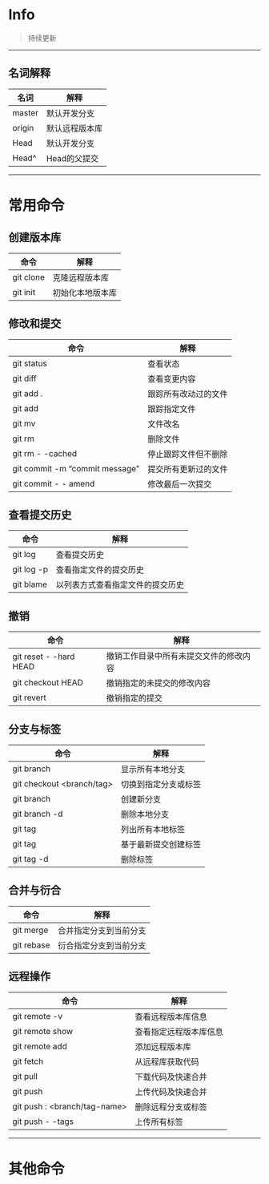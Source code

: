 # Info
> 持续更新
- - - - - 
## 名词解释
名词 | 解释 |
--------- | --------|
master   |   默认开发分支
origin   |   默认远程版本库 
Head   |   默认开发分支 
Head^   |   Head的父提交 
- - - - - 

# 常用命令
## 创建版本库
命令 | 解释 |
--------- | --------|
git clone <url>   |   克隆远程版本库
git init   |   初始化本地版本库
  
## 修改和提交
命令 | 解释 |
--------- | --------|
git status   |   查看状态
git diff   |   查看变更内容
git add .   |   跟踪所有改动过的文件
git add <file>   |   跟踪指定文件
git mv <old> <new>   |   文件改名
git rm <file>   |   删除文件
git rm - -cached <file>   |   停止跟踪文件但不删除
git commit -m “commit message"   |   提交所有更新过的文件
git commit - - amend   |   修改最后一次提交
  
## 查看提交历史
命令 | 解释 |
--------- | --------|
git log   |   查看提交历史
git log -p <file>   |   查看指定文件的提交历史
git blame <file>   |   以列表方式查看指定文件的提交历史

  
## 撤销
命令 | 解释 |
--------- | --------|
git reset - -hard HEAD   |   撤销工作目录中所有未提交文件的修改内容
git checkout HEAD <file>   |   撤销指定的未提交的修改内容
git revert <commit>   |   撤销指定的提交


## 分支与标签
命令 | 解释 |
--------- | --------|
git branch   |   显示所有本地分支
git checkout <branch/tag>   |   切换到指定分支或标签
git branch <new-branch>   |   创建新分支
git branch -d <branch>   |   删除本地分支
git tag   |   列出所有本地标签
git tag <tagname>   |   基于最新提交创建标签
git tag -d <tagname>   |   删除标签


## 合并与衍合
命令 | 解释 |
--------- | --------|
git merge <branch>   |   合并指定分支到当前分支
git rebase <branch>   |   衍合指定分支到当前分支

  
## 远程操作
命令 | 解释 |
--------- | --------|
git remote -v   |   查看远程版本库信息
git remote show <remote>   |   查看指定远程版本库信息
git remote add <remote> <url>   |   添加远程版本库
git fetch <remote>   |   从远程库获取代码
git pull <remote> <branch>   |   下载代码及快速合并
git push <remote> <branch>   |   上传代码及快速合并
git push <remote> : <branch/tag-name>   |   删除远程分支或标签
git push - -tags   |   上传所有标签
- - - - - 

# 其他命令
